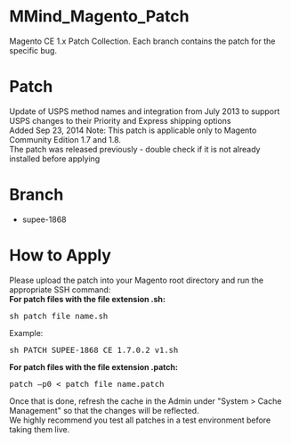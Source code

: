 MMind_Magento_Patch
==================

Magento CE 1.x Patch Collection.
Each branch contains the patch for the specific bug.

# Patch

Update of USPS method names and integration from July 2013 to support USPS changes to their Priority and Express shipping options<br />
Added Sep 23, 2014
Note: This patch is applicable only to Magento Community Edition 1.7 and 1.8.<br />
The patch was released previously - double check if it is not already installed before applying

# Branch

- supee-1868

# How to Apply

Please upload the patch into your Magento root directory and run the appropriate SSH command:<br />
**For patch files with the file extension .sh:** 

<pre>
sh patch_file_name.sh
</pre>

Example: 
<pre>
sh PATCH_SUPEE-1868_CE_1.7.0.2_v1.sh
</pre>

**For patch files with the file extension .patch:**

<pre>
patch –p0 < patch_file_name.patch
</pre>

Once that is done, refresh the cache in the Admin under "System > Cache Management" so that the changes will be reflected.<br />
We highly recommend you test all patches in a test environment before taking them live.